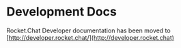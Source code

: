 # Development Docs

Rocket.Chat Developer documentation has been moved to [http://developer.rocket.chat/](http://developer.rocket.chat)
